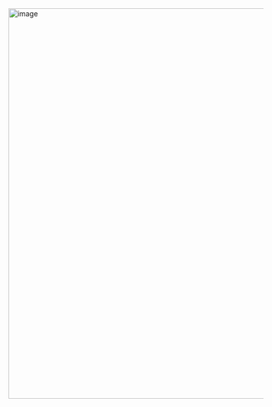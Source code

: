 <img width="1548" height="772" alt="image" src="https://github.com/user-attachments/assets/24fccdc3-25cb-4112-bd0e-0c68b14d5b85" />
